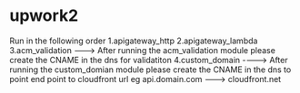 # upwork2

Run in the following order 
1.apigateway_http
2.apigateway_lambda
3.acm_validation
    ---> After running the acm_validation module please create  the CNAME in the dns for validatiton 
4.custom_domain
    ----> After running the custom_domian module please create  the CNAME in the dns to point end point to cloudfront url
                    eg api.domain.com ---> cloudfront.net

